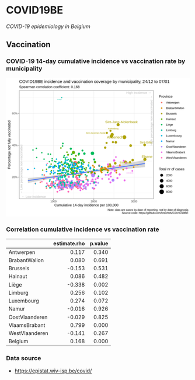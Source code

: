 
# COVID19BE

*COVID-19 epidemiology in Belgium*

## Vaccination

### COVID-19 14-day cumulative incidence vs vaccination rate by municipality

![](covid19be-vaccination.png)

### Correlation cumulative incidence vs vaccination rate

|                | estimate.rho | p.value |
| :------------- | -----------: | ------: |
| Antwerpen      |        0.117 |   0.340 |
| BrabantWallon  |        0.080 |   0.691 |
| Brussels       |      \-0.153 |   0.531 |
| Hainaut        |        0.086 |   0.482 |
| Liège          |      \-0.338 |   0.002 |
| Limburg        |        0.256 |   0.102 |
| Luxembourg     |        0.274 |   0.072 |
| Namur          |      \-0.016 |   0.926 |
| OostVlaanderen |      \-0.029 |   0.825 |
| VlaamsBrabant  |        0.799 |   0.000 |
| WestVlaanderen |      \-0.141 |   0.267 |
| Belgium        |        0.168 |   0.000 |

### Data source

  - <https://epistat.wiv-isp.be/covid/>
